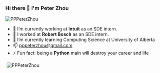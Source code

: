 ### Hi there 👋 I'm Peter Zhou 

<p align="left"> <img src="https://komarev.com/ghpvc/?username=PPPeterZhou&label=Profile%20views&color=0e75b6&style=flat-square" alt="PPPeterZhou" /> </p>

- 🔭 I’m currently working at **Intuit** as an SDE intern.
- 🔭 I worked at **Robert Bosch** as an SDE intern.
- 🌱 I’m currently learning Computing Science at University of Alberta
- 📫 pppeterzhou@gmail.com
- ⚡ Fun fact: being a **Python** main will destroy your career and life

<!-- <p>&nbsp;<img align="center" src="https://github-readme-stats.vercel.app/api/top-langs/?username=PPPeterZhou&theme=onedark"/></p> -->

<p>&nbsp;<img align="center" src="https://github-readme-stats.vercel.app/api?username=PPPeterZhou&show_icons=true&theme=onedark&hide_border=true&locale=en" alt="PPPeterZhou" /></p>
